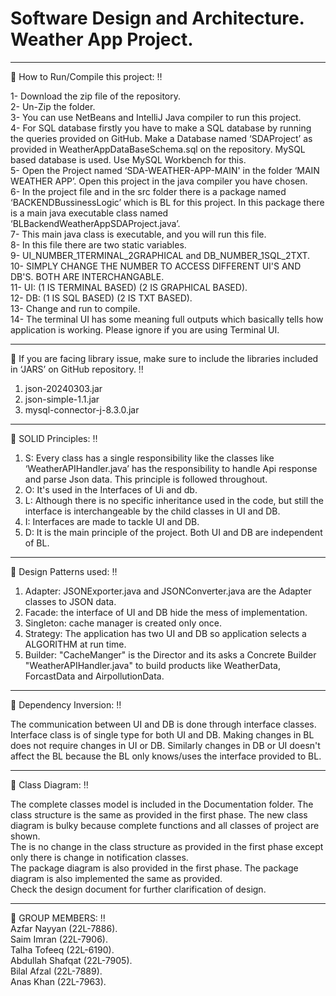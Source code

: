# Software Design and Architecture. Weather App Project.
----------------------------------------------------------------------------------------------------------------------------------


:red_circle: How to Run/Compile this project: :bangbang:</br>

1- Download the zip file of the repository. </br>
2- Un-Zip the folder. </br>
3- You can use NetBeans and IntelliJ Java compiler to run this project. </br>
4- For SQL database firstly you have to make a SQL database by running the queries provided on GitHub. Make a Database named ‘SDAProject’ as provided in WeatherAppDataBaseSchema.sql on the repository. 
   MySQL based database is used. Use MySQL Workbench for this. </br>
5- Open the Project named ‘SDA-WEATHER-APP-MAIN' in the folder ‘MAIN WEATHER APP’. Open this project in the java compiler you have chosen. </br>
6- In the project file and in the src folder there is a package named ‘BACKENDBussinessLogic’ which is BL for this project. In this package there is a main java executable class named 
   ‘BLBackendWeatherAppSDAProject.java’. </br>
7- This main java class is executable, and you will run this file. </br>
8- In this file there are two static variables. </br>
9- UI_NUMBER_1TERMINAL_2GRAPHICAL and DB_NUMBER_1SQL_2TXT. </br>
10- SIMPLY CHANGE THE NUMBER TO ACCESS DIFFERENT UI'S AND DB'S. BOTH ARE INTERCHANGABLE. </br>
11- UI: (1 IS TERMINAL BASED) (2 IS GRAPHICAL BASED). </br>
12- DB: (1 IS SQL BASED) (2 IS TXT BASED). </br>
13- Change and run to compile. </br>
14- The terminal UI has some meaning full outputs which basically tells how application is working. Please ignore if you are using Terminal UI. </br>

----------------------------------------------------------------------------------------------------------------------------------
:red_circle: If you are facing library issue, make sure to include the libraries included in ‘JARS’ on GitHub repository. :bangbang:  

1. json-20240303.jar </br>
2. json-simple-1.1.jar </br>
3. mysql-connector-j-8.3.0.jar </br>

    
----------------------------------------------------------------------------------------------------------------------------------

:red_circle: SOLID Principles: :bangbang:

1. S: Every class has a single responsibility like the classes like ‘WeatherAPIHandler.java’ has the responsibility to handle Api response and parse Json data. This principle is followed throughout. <br />
2. O: It's used in the Interfaces of Ui and db. <br />
3. L: Although there is no specific inheritance used in the code, but still the interface is interchangeable by the child classes in UI and DB. <br />
4. I: Interfaces are made to tackle UI and DB. <br />
5. D: It is the main principle of the project. Both UI and DB are independent of BL.  <br />

----------------------------------------------------------------------------------------------------------------------------------


:red_circle: Design Patterns used: :bangbang: <br />

1. Adapter: JSONExporter.java and JSONConverter.java are the Adapter classes to JSON data. </br>
2. Facade: the interface of UI and DB hide the mess of implementation.  </br>
3. Singleton: cache manager is created only once. </br>
4. Strategy: The application has two UI and DB so application selects a ALGORITHM at run time. </br>
5. Builder: "CacheManger" is the Director and its asks a Concrete Builder "WeatherAPIHandler.java" to build products like WeatherData, ForcastData and AirpollutionData. </br>

----------------------------------------------------------------------------------------------------------------------------------

   
:red_circle: Dependency Inversion: :bangbang: <br />

The communication between UI and DB is done through interface classes. Interface class is of single type for both UI and DB. Making changes in BL does not require changes in UI or DB. Similarly changes in DB or UI doesn't affect the BL because the BL only knows/uses the interface provided to BL.  

----------------------------------------------------------------------------------------------------------------------------------

:red_circle: Class Diagram: :bangbang: <br />

The complete classes model is included in the Documentation folder. The class structure is the same as provided in the first phase. The new class diagram is bulky because complete functions and all classes of project are shown.  
The is no change in the class structure as provided in the first phase except only there is change in notification classes.  
The package diagram is also provided in the first phase. The package diagram is also implemented the same as provided.  
Check the design document for further clarification of design. 

----------------------------------------------------------------------------------------------------------------------------------



:red_circle: GROUP MEMBERS: :bangbang: <br />
Azfar Nayyan (22L-7886). <br />
Saim Imran (22L-7906). <br />
Talha Tofeeq (22L-6190). <br />
Abdullah Shafqat (22L-7905). <br />
Bilal Afzal (22L-7889). <br />
Anas Khan (22L-7963). <br />
